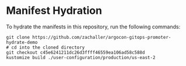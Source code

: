 # Manifest Hydration

To hydrate the manifests in this repository, run the following commands:

```shell
git clone https://github.com/zachaller/argocon-gitops-promoter-hydrate-demo
# cd into the cloned directory
git checkout c45e6241211dc26d3ffff46559ea106ad58c588d
kustomize build ./user-configuration/production/us-east-2
```
